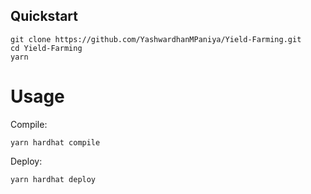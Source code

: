 ## Quickstart

```
git clone https://github.com/YashwardhanMPaniya/Yield-Farming.git
cd Yield-Farming
yarn
```

# Usage

Compile:

```
yarn hardhat compile
```

Deploy:

```
yarn hardhat deploy
```
